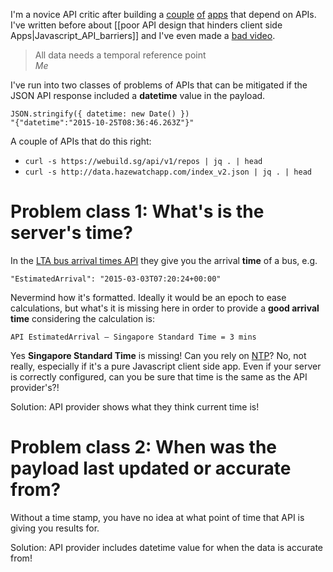 I'm a novice API critic after building a [couple](http://bus.dabase.com/)
[of](http://greptweet.com/) [apps](http://jbsg.dabase.com/) that depend on
APIs. I've written before about [[poor API design that hinders client side
Apps|Javascript_API_barriers]] and I've even made a [bad
video](https://www.youtube.com/watch?v=CaSTJM5UEj8).

<blockquote>All data needs a temporal reference point<br>
<cite>Me</cite>
</blockquote>

I've run into two classes of problems of APIs that can be mitigated if the JSON
API response included a **datetime** value in the payload.

	JSON.stringify({ datetime: new Date() })
	"{"datetime":"2015-10-25T08:36:46.263Z"}"

A couple of APIs that do this right:

* `curl -s https://webuild.sg/api/v1/repos | jq . | head`
* `curl -s http://data.hazewatchapp.com/index_v2.json | jq . | head`

# Problem class 1: What's is the server's time?

In the [LTA bus arrival times API](http://www.mytransport.sg/content/mytransport/home/dataMall.html) they give you the arrival **time** of a bus, e.g.

	"EstimatedArrival": "2015-03-03T07:20:24+00:00"

Nevermind how it's formatted. Ideally it would be an epoch to ease
calculations, but what's it is missing here in order to provide a **good
arrival time** considering the calculation is:

	API EstimatedArrival – Singapore Standard Time = 3 mins

Yes **Singapore Standard Time** is missing! Can you rely on
[NTP](http://www.pool.ntp.org/zone/sg)? No, not really, especially if it's a
pure Javascript client side app. Even if your server is correctly configured,
can you be sure that time is the same as the API provider's?!

Solution: API provider shows what they think current time is!

# Problem class 2: When was the payload last updated or accurate from?

Without a time stamp, you have no idea at what point of time that API is giving
you results for.

Solution: API provider includes datetime value for when the data is accurate
from!
